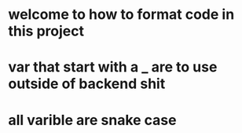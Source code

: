 # welcome to how to format code in this project

# var that start with a _ are to use outside of backend shit
# all varible are snake case
